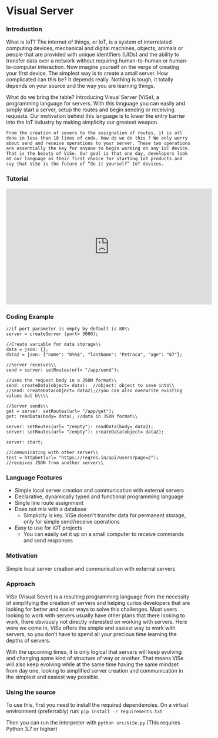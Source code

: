 # Visual Server

### Introduction
What is IoT? The internet of things, or IoT, is a system of interrelated computing devices, mechanical and digital machines, objects, animals or people that are provided with unique identifiers (UIDs) and the ability to transfer data over a network without requiring human-to-human or human-to-computer interaction. Now imagine yourself on the verge of creating your first device. The simplest way is to create a small server. How complicated can this be? It depends really. Nothing is tough, it totally depends on your source and the way you are learning things. 

What do we bring the table? Introducing Visual Server (ViSe), a programming language for servers. With this language you can easily and simply start a server, setup the routes and begin sending or receiving requests. Our motivation behind this language is to lower the entry barrier into the IoT industry by making simplicity our greatest weapon. 	

 	From the creation of severs to the assignation of routes, it is all done in less than 10 lines of code. How do we do this ? We only worry about send and receive operations to your server. These two operations are essentially the key for anyone to begin working on any IoT device. That is the beauty of ViSe. Our goal is that one day, developers look at our language as their first choice for starting IoT products and say that ViSe is the future of “do it yourself” IoT devices.

### Tutorial
<iframe width="560" height="315" src="https://www.youtube.com/embed/p5X6shu7544" frameborder="0" allow="accelerometer; autoplay; encrypted-media; gyroscope; picture-in-picture" allowfullscreen></iframe>

### Coding Example
```
//if port parameter is empty by default is 80\\
server = createServer (port= 3000);

//Create variable for data storage\\
data = json: {};
data2 = json: {"name": "8%%$", "lastName": "Petraca", "age": "67"};

//Server receives\\
send = server: setRoutes(url= "/app/send");

//uses the request body in a JSON format\\
send: createData(object= data);  //object: object to save into\\
//send: createData(object= data2);//you can also overwrite existing values but b\\\\

//Server sends\\
get = server: setRoutes(url= "/app/get");
get: readData(body= data); //data in JSON format\\

server: setRoutes(url= "/empty"): readData(body= data2);
server: setRoutes(url= "/empty"): createData(object= data2);

server: start;

//Communicating with other server\\
test = httpGet(url= "https://reqres.in/api/users?page=2");
//receives JSON from another server\\

```

### Language Features
- Simple local server creation and communication with external servers
- Declarative, dynamically typed and functional programming language
- Single line route assignment	
- Does not mix with a database
  - Simplicity is key. ViSe doesn't transfer data for permanent storage, only for simple send/receive operations
- Easy to use for IOT projects
  - You can easily set it up on a small computer to receive commands and send responses

### Motivation
Simple local server creation and communication with external servers

### Approach
ViSe (Visual Sever) is a resulting programming language from the necessity of simplifying the creation of servers and helping curios developers that are looking for better and easier ways to solve this challenges. Must users looking to work with servers usually have other plans that there looking to work, there obviously not directly interested on working with servers. Here were we come in, ViSe offers the simple and easiest way to work with servers, so you don’t have to spend all your precious time learning the depths of servers. 

With the upcoming times, it is only logical that servers will keep evolving and changing some kind of structure of way or another. That means ViSe will also keep evolving while at the same time having the same mindset from day one, looking to simplified server creation and communication in the simplest and easiest way possible. 

### Using the source
To use this, first you need to install the required dependencies.
On a virtual environment (preferrably) run: ```pip install -r requirements.txt```

Then you can run the interpreter with ```python src/ViSe.py```
(This requires Python 3.7 or higher)
